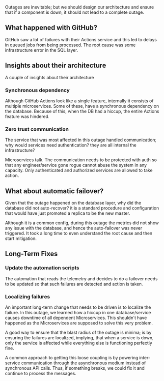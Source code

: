 Outages are inevitable; but we should design our architecture and ensure that if a component is down, it should not lead to a complete outage.

## What happened with GitHub?

GitHub saw a lot of failures with their Actions service and this led to delays in queued jobs from being processed. The root cause was some infrastructure error in the SQL layer.

## Insights about their architecture

A couple of insights about their architecture

### Synchronous dependency

Although GitHub Actions look like a single feature, internally it consists of multiple microservices. Some of these, have a synchronous dependency on the database. Because of this, when the DB had a hiccup, the entire Actions feature was hindered.

### Zero trust communication

The service that was most affected in this outage handled communication; why would services need authentication? they are all internal the infrastructure?

Microservices talk. The communication needs to be protected with auth so that any engineer/service gone rogue cannot abuse the system in any capacity. Only authenticated and authorized services are allowed to take action.

## What about automatic failover?

Given that the outage happened on the database layer, why did the database did not auto-recover? it is a standard procedure and configuration that would have just promoted a replica to be the new master.

Although it is a common config, during this outage the metrics did not show any issue with the database, and hence the auto-failover was never triggered. It took a long time to even understand the root cause and then start mitigation.

## Long-Term Fixes

### Update the automation scripts

The automation that reads the telemetry and decides to do a failover needs to be updated so that such failures are detected and action is taken.

### Localizing failures

An important long-term change that needs to be driven is to localize the failure. In this outage, we learned how a hiccup in one database/service causes downtime of all dependent Microservices. This shouldn't have happened as the Microservices are supposed to solve this very problem.

A good way to ensure that the blast radius of the outage is minima; is by ensuring the failures are localized, implying, that when a service is down, only the service is affected while everything else is functioning perfectly fine.

A common approach to getting this loose coupling is by powering inter-service communication through the asynchronous medium instead of synchronous API calls. Thus, if something breaks, we could fix it and continue to process the messages.